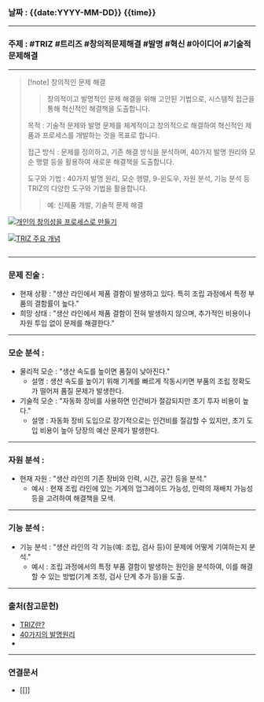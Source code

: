 ### 날짜 : {{date:YYYY-MM-DD}} {{time}}

___

### 주제 : #TRIZ #트리즈 #창의적문제해결 #발명 #혁신 #아이디어 #기술적문제해결

___

>[!note] 창의적인 문제 해결
>
>> 창의적이고 발명적인 문제 해결을 위해 고안된 기법으로, 시스템적 접근을 통해 혁신적인 해결책을 도출합니다.
>
> 목적 : 기술적 문제와 발명 문제를 체계적이고 창의적으로 해결하여 혁신적인 제품과 프로세스를 개발하는 것을 목표로 합니다.
> 
> 접근 방식 : 문제를 정의하고, 기존 해결 방식을 분석하며, 40가지 발명 원리와 모순 행렬 등을 활용하여 새로운 해결책을 도출합니다.
> 
> 도구와 기법 : 40가지 발명 원리, 모순 행렬, 9-윈도우, 자원 분석, 기능 분석 등 TRIZ의 다양한 도구와 기법을 활용합니다.
> 
>> 예: 신제품 개발, 기술적 문제 해결

[![개인의 창의성을 프로세스로 만들기](https://static.wixstatic.com/media/edf6cc_72cedfe9983f44fea6325670d9e06d8e.png/v1/fill/w_724,h_175,al_c,q_85,usm_0.66_1.00_0.01,enc_auto/edf6cc_72cedfe9983f44fea6325670d9e06d8e.png)](https://static.wixstatic.com/media/edf6cc_72cedfe9983f44fea6325670d9e06d8e.png/v1/fill/w_724,h_175,al_c,q_85,usm_0.66_1.00_0.01,enc_auto/edf6cc_72cedfe9983f44fea6325670d9e06d8e.png)

[![TRIZ 주요 개념](https://static.wixstatic.com/media/edf6cc_cac55782df544cb4b1a634682903e58e.png/v1/fill/w_677,h_442,al_c,q_85,usm_0.66_1.00_0.01,enc_auto/edf6cc_cac55782df544cb4b1a634682903e58e.png)](https://static.wixstatic.com/media/edf6cc_cac55782df544cb4b1a634682903e58e.png/v1/fill/w_677,h_442,al_c,q_85,usm_0.66_1.00_0.01,enc_auto/edf6cc_cac55782df544cb4b1a634682903e58e.png)

[![]()]()

___

### 문제 진술 :

 - 현재 상황 : "생산 라인에서 제품 결함이 발생하고 있다. 특히 조립 과정에서 특정 부품의 결함률이 높다."
 - 희망 상태 : "생산 라인에서 제품 결함이 전혀 발생하지 않으며, 추가적인 비용이나 자원 투입 없이 문제를 해결한다."

___

### 모순 분석 :

 - 물리적 모순 : "생산 속도를 높이면 품질이 낮아진다."
	 - 설명 : 생산 속도를 높이기 위해 기계를 빠르게 작동시키면 부품의 조립 정확도가 떨어져 품질 문제가 발생한다.
 - 기술적 모순 : "자동화 장비를 사용하면 인건비가 절감되지만 초기 투자 비용이 높다."
	 - 설명 : 자동화 장비 도입으로 장기적으로는 인건비를 절감할 수 있지만, 초기 도입 비용이 높아 당장의 예산 문제가 발생한다.

___

### 자원 분석 :

 - 현재 자원 : "생산 라인의 기존 장비와 인력, 시간, 공간 등을 분석."
	 - 예시 : 현재 조립 라인에 있는 기계의 업그레이드 가능성, 인력의 재배치 가능성 등을 고려하여 해결책을 모색.

___

### 기능 분석 :

 - 기능 분석 : "생산 라인의 각 기능(예: 조립, 검사 등)이 문제에 어떻게 기여하는지 분석."
	 - 예시 : 조립 과정에서의 특정 부품 결함이 발생하는 원인을 분석하여, 이를 해결할 수 있는 방법(기계 조정, 검사 단계 추가 등)을 도출.

___

### 출처(참고문헌)

* [TRIZ란?](https://www.matriz.or.kr/blank-qbvdg)
* [40가지의 발명원리](https://m.blog.naver.com/voicec/221607710923)
* []()

___

### 연결문서

* [[]]